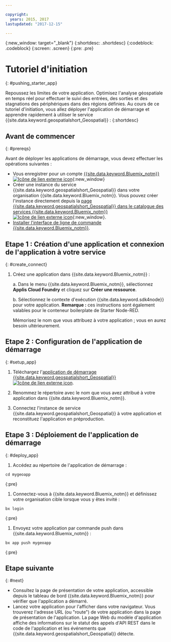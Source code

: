 ```yaml
---

copyright:
  years: 2015, 2017
lastupdated: "2017-12-15"

---
```


<!-- Attribute definitions -->
{:new_window: target="_blank"}
{:shortdesc: .shortdesc}
{:codeblock: .codeblock}
{:screen: .screen}
{:pre: .pre}

# Tutoriel d'initiation 
{: #pushing_starter_app}

Repoussez les limites de votre application. Optimisez l'analyse géospatiale en temps réel pour effectuer le suivi des entrées, des sorties et des stagnations des périphériques dans des régions définies. Au cours de ce tutoriel d'initiation, vous allez déployer l'application de démarrage et apprendre rapidement à utiliser le service {{site.data.keyword.geospatialshort_Geospatial}} :
{:shortdesc}

## Avant de commencer 
{: #prereqs}

Avant de déployer les applications de démarrage, vous devez effectuer les opérations suivantes : 

* Vous enregistrer pour un compte [{{site.data.keyword.Bluemix_notm}} ![Icône de lien externe icon](../../icons/launch-glyph.svg "Icône de lien externe icon")](https://console.{DomainName}/registration){:new_window}
* Créer une instance du service {{site.data.keyword.geospatialshort_Geospatial}} dans votre organisation {{site.data.keyword.Bluemix_notm}}. Vous pouvez créer l'instance directement depuis la [page {{site.data.keyword.geospatialshort_Geospatial}} dans le catalogue des services {{site.data.keyword.Bluemix_notm}} ![Icône de lien externe icon](../../icons/launch-glyph.svg "Icône de lien externe icon")](https://console.{DomainName}/catalog/services/geospatial-analytics/){:new_window}.  
* [Installer l'interface de ligne de commande {{site.data.keyword.Bluemix_notm}}](https://console.bluemix.net/docs/cloud-platform/cli/reference/bluemix_cli/download_cli.html#download_install).

## Etape 1 : Création d'une application et connexion de l'application à votre service 
{: #create_connect}

1. Créez une application dans {{site.data.keyword.Bluemix_notm}} :

    a. Dans le menu {{site.data.keyword.Bluemix_notm}}, sélectionnez **Applis Cloud Foundry** et cliquez sur **Créer une ressource**.

    b. Sélectionnez le contexte d'exécution {{site.data.keyword.sdk4node}} pour votre application.
    **Remarque :** ces instructions sont également valables pour le conteneur boilerplate de Starter Node-RED. 

      Mémorisez le nom que vous attribuez à votre application ; vous en aurez besoin ultérieurement.

## Etape 2 : Configuration de l'application de démarrage 
{: #setup_app}

1. Téléchargez l'[application de démarrage {{site.data.keyword.geospatialshort_Geospatial}} ![Icône de lien externe icon](../../icons/launch-glyph.svg "Icône de lien externe icon")](https://developer.ibm.com/streamsdev/wp-content/uploads/sites/15/2017/09/geo-starter.zip).

1. Renommez le répertoire avec le nom que vous avez attribué à votre application dans {{site.data.keyword.Bluemix_notm}}.
1. Connectez l'instance de service {{site.data.keyword.geospatialshort_Geospatial}} à votre application et reconstituez l'application en préproduction. 

## Etape 3 : Déploiement de l'application de démarrage 
{: #deploy_app}

1. Accédez au répertoire de l'application de démarrage : 
  <pre><code>cd mygeoapp</code></pre>
  {:pre}

1. Connectez-vous à {{site.data.keyword.Bluemix_notm}} et définissez votre organisation cible lorsque vous y
êtes invité :
  <pre><code>bx login</code></pre>
  {:pre}

1. Envoyez votre application par commande push dans {{site.data.keyword.Bluemix_notm}} :
  <pre><code>bx app push mygeoapp</code></pre>
  {:pre}

## Etape suivante
{: #next}

* Consultez la page de présentation de votre application, accessible depuis le tableau de bord {{site.data.keyword.Bluemix_notm}} pour vérifier que l'application a démarré.
* Lancez votre application pour l'afficher dans votre navigateur. Vous trouverez l'adresse URL (ou "route") de votre application dans la page de présentation de l'application. La page Web du modèle d'application affiche des informations sur le statut des appels d'API REST dans le code de l'application et les événements que {{site.data.keyword.geospatialshort_Geospatial}} détecte.

